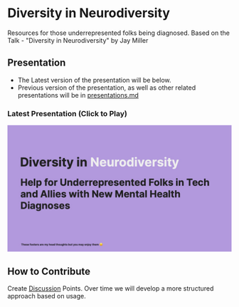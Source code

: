 # Diversity in Neurodiversity
Resources for those underrepresented folks being diagnosed. Based on the Talk - "Diversity in Neurodiversity" by Jay Miller

## Presentation
* The Latest version of the presentation will be below.
* Previous version of the presentation, as well as other related presentations will be in [presentations.md](./presentations.md)

### Latest Presentation (Click to Play)
[![Latest Presentation Thumbnail](/assets/presentation-cover.jpeg)](https://www.youtube.com/watch?v=qnFY3b0H-F4)

## How to Contribute
Create [Discussion](https://github.com/kjaymiller/diversity-in-neurodiversity/discussions) Points. Over time we will develop a more structured approach based on usage.

